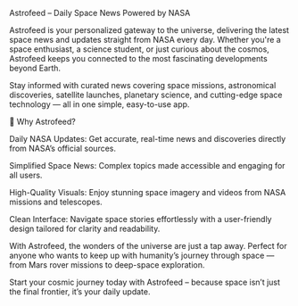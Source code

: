 Astrofeed – Daily Space News Powered by NASA

Astrofeed is your personalized gateway to the universe, delivering the latest space news and updates straight from NASA every day. Whether you're a space enthusiast, a science student, or just curious about the cosmos, Astrofeed keeps you connected to the most fascinating developments beyond Earth.

Stay informed with curated news covering space missions, astronomical discoveries, satellite launches, planetary science, and cutting-edge space technology — all in one simple, easy-to-use app.

🌠 Why Astrofeed?

Daily NASA Updates: Get accurate, real-time news and discoveries directly from NASA’s official sources.

Simplified Space News: Complex topics made accessible and engaging for all users.

High-Quality Visuals: Enjoy stunning space imagery and videos from NASA missions and telescopes.

Clean Interface: Navigate space stories effortlessly with a user-friendly design tailored for clarity and readability.

With Astrofeed, the wonders of the universe are just a tap away. Perfect for anyone who wants to keep up with humanity’s journey through space — from Mars rover missions to deep-space exploration.

Start your cosmic journey today with Astrofeed – because space isn’t just the final frontier, it’s your daily update.
